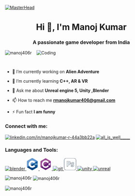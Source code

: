 [![MasterHead](https://i.pinimg.com/originals/58/6e/51/586e51559dc40f48cd8ce65af9c1522f.gif)](https://Manoj.io)
<h1 align="center">Hi 👋, I'm Manoj Kumar</h1>
<h3 align="center">A passionate game developer from India</h3>
<img align="right" alt="Coding" width="400" src="https://img.freepik.com/premium-photo/man-is-working-computer-with-screen-showing-graph_910054-3561.jpg">

<p align="left"> <img src="https://komarev.com/ghpvc/?username=manoj406r&label=Profile%20views&color=0e75b6&style=flat" alt="manoj406r" /> </p>

<p align="left"> <a href="https://twitter.com/" target="blank"><img src="https://img.shields.io/twitter/follow/?logo=twitter&style=for-the-badge" alt="" /></a> </p>

- 🔭 I’m currently working on **Alien Adventure**

- 🌱 I’m currently learning **C++, AR & VR**

- 💬 Ask me about **Unreal engine 5, Unity ,Blender**

- 📫 How to reach me **rmanojkumar406@gmail.com**

- ⚡ Fun fact **I am funny**

<h3 align="left">Connect with me:</h3>
<p align="left">
<a href="https://linkedin.com/in/linkedin.com/in/manojkumar-r-44a3bb22a" target="blank"><img align="center" src="https://raw.githubusercontent.com/rahuldkjain/github-profile-readme-generator/master/src/images/icons/Social/linked-in-alt.svg" alt="linkedin.com/in/manojkumar-r-44a3bb22a" height="30" width="40" /></a>
<a href="https://instagram.com/all_is_well_____" target="blank"><img align="center" src="https://raw.githubusercontent.com/rahuldkjain/github-profile-readme-generator/master/src/images/icons/Social/instagram.svg" alt="all_is_well_____" height="30" width="40" /></a>
</p>

<h3 align="left">Languages and Tools:</h3>
<p align="left"> <a href="https://www.blender.org/" target="_blank" rel="noreferrer"> <img src="https://download.blender.org/branding/community/blender_community_badge_white.svg" alt="blender" width="40" height="40"/> </a> <a href="https://www.w3schools.com/cpp/" target="_blank" rel="noreferrer"> <img src="https://raw.githubusercontent.com/devicons/devicon/master/icons/cplusplus/cplusplus-original.svg" alt="cplusplus" width="40" height="40"/> </a> <a href="https://www.w3schools.com/cs/" target="_blank" rel="noreferrer"> <img src="https://raw.githubusercontent.com/devicons/devicon/master/icons/csharp/csharp-original.svg" alt="csharp" width="40" height="40"/> </a> <a href="https://git-scm.com/" target="_blank" rel="noreferrer"> <img src="https://www.vectorlogo.zone/logos/git-scm/git-scm-icon.svg" alt="git" width="40" height="40"/> </a> <a href="https://www.photoshop.com/en" target="_blank" rel="noreferrer"> <img src="https://raw.githubusercontent.com/devicons/devicon/master/icons/photoshop/photoshop-line.svg" alt="photoshop" width="40" height="40"/> </a> <a href="https://unity.com/" target="_blank" rel="noreferrer"> <img src="https://www.vectorlogo.zone/logos/unity3d/unity3d-icon.svg" alt="unity" width="40" height="40"/> </a> <a href="https://unrealengine.com/" target="_blank" rel="noreferrer"> <img src="https://raw.githubusercontent.com/kenangundogan/fontisto/036b7eca71aab1bef8e6a0518f7329f13ed62f6b/icons/svg/brand/unreal-engine.svg" alt="unreal" width="40" height="40"/> </a> </p>

<p><img align="left" src="https://github-readme-stats.vercel.app/api/top-langs?username=manoj406r&show_icons=true&locale=en&layout=compact" alt="manoj406r" /></p>

<p>&nbsp;<img align="center" src="https://github-readme-stats.vercel.app/api?username=manoj406r&show_icons=true&locale=en" alt="manoj406r" /></p>

<p><img align="center" src="https://github-readme-streak-stats.herokuapp.com/?user=manoj406r&" alt="manoj406r" /></p>
